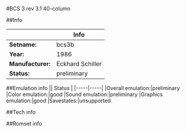 #BCS 3 rev 3.1 40-column

##Info

||Info|
|-----|-----|
|**Setname:**|bcs3b
|**Year:**|1986
|**Manufacturer:**|Eckhard Schiller
|**Status:**|preliminary

##Emulation info
|| Status |
|-----|-----|
|Overall emulation:|preliminary
|Color emulation:|good
|Sound emulation:|preliminary
|Graphics emulation:|good
|Savestates:|unsupported

##Tech info

##Romset info

<!--- START OF EDITED COMMENT DO NOT TOUCH TEXT ABOVE-->

